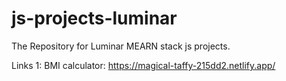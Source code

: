 # js-projects-luminar

The Repository for Luminar MEARN stack js projects.

Links
1: BMI calculator: https://magical-taffy-215dd2.netlify.app/  